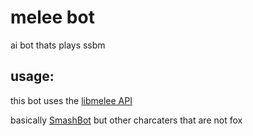 # melee bot
ai bot thats plays ssbm

## usage:
this bot uses the [libmelee API](https://github.com/altf4/libmelee)

basically [SmashBot](https://github.com/altf4/SmashBot) but other charcaters that are not fox
